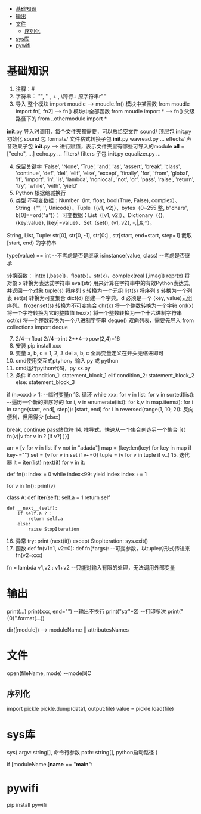 <!-- TOC -->

- [基础知识](#基础知识)
- [输出](#输出)
- [文件](#文件)
    - [序列化](#序列化)
- [sys库](#sys库)
- [pywifi](#pywifi)

<!-- /TOC -->

# 基础知识 #

1. 注释：#
2. 字符串：  "", '' , + , \跨行+    原字符串r""
3. 导入
整个模块 import moudle      -->   moudle.fn()
模块中某函数  from moudle import fn[, fn2]   -->  fn()
模块中全部函数 from moudle import *  --> fn()
父级路径下的 from ..othermodule import *

__init__.py 导入时调用，每个文件夹都需要，可以放给空文件
sound/                          顶层包
      __init__.py               初始化 sound 包 
      formats/                  文件格式转换子包
              __init__.py
              wavread.py
              ...
      effects/                  声音效果子包
              __init__.py       --> 进行赋值，表示文件夹里有哪些可导入的module  __all__ = ["echo", ...]
              echo.py
              ...
      filters/                  filters 子包
              __init__.py
              equalizer.py
              ...


4. 保留关键字
'False', 'None', 'True', 'and', 'as', 'assert', 'break', 'class', 'continue', 'def', 'del', 'elif', 'else', 'except', 'finally', 'for', 'from', 'global', 'if', 'import', 'in', 'is', 'lambda', 'nonlocal', 'not', 'or', 'pass', 'raise', 'return', 'try', 'while', 'with', 'yield'
5. Python 根据缩减换行
6. 类型
不可变数据：Number（int, float, bool(True, False), complex）、String（"", '', Unicode）、Tuple（(v1, v2)）、bytes（0~255 整, b"chars", b[0]==ord("a")）；
可变数据：List（[v1, v2]）、Dictionary（{}, {key:value}, [key]=value）、Set（set(), {v1, v2}, -,|,&,^）。

String, List, Tuple:     str[0], str[0, -1], str[0:] ,  str[start, end=start, step=1]  截取[start, end) 的字符串

type(value) == int    --不考虑是否是继承
isinstance(value, class)   --考虑是否继承

转换函数：
int(x [,base])，float(x)，str(x)，complex(real [,imag])
repr(x) 将对象 x 转换为表达式字符串
eval(str) 用来计算在字符串中的有效Python表达式,并返回一个对象
tuple(s) 将序列 s 转换为一个元组
list(s) 将序列 s 转换为一个列表
set(s) 转换为可变集合
dict(d) 创建一个字典。d 必须是一个 (key, value)元组序列。
frozenset(s) 转换为不可变集合
chr(x) 将一个整数转换为一个字符
ord(x) 将一个字符转换为它的整数值
hex(x) 将一个整数转换为一个十六进制字符串
oct(x) 将一个整数转换为一个八进制字符串
deque() 双向列表，需要先导入  from collections import deque

7. 2/4-->float   2//4-->int   2**4-->pow(2,4)=16
8. 安装 pip install xxx 
9. 变量
a, b, c = 1, 2, 3
del a, b, c
全局变量定义在开头无缩进即可
10. cmd使用交互式ptyhon，输入 py 或 python
11. cmd运行python代码，py xx.py
12. 条件
if condition_1:
    statement_block_1
elif condition_2:
    statement_block_2
else:
    statement_block_3

if (n:=xxx) > 1:    --临时变量n
13. 循环
while xxx:
for v in list:
for v in sorted(list):   --遍历一个新的排序好的
for i, v in enumerate(list):
for k,v in map.items():
for i in range(start, end[, step]):    [start, end)
for i in reversed(range(1, 10, 2)):  反向便利，但用得少
[else:]

break, continue
pass站位符
14. 推导式，快速从一个集合创造另一个集合
[{( fn(v)|v for v in ? [if v?] )}]

arr = [v for v in list if v not in "adada"]
map = {key:len(key) for key in map if key~=""}
set = {v for v in set if v~=0}
tuple = (v for v in tuple if v..)
15. 迭代器
it = iter(list)
next(it)
for v in it:

def fn():
    index = 0
    while index<99:
        yield index
        index += 1

for v in fn():
    print(v)
    
class A:
    def __iter__(self):
        self.a = 1
        return self

    def __next__(self):
        if self.a ? :
            return self.a
        else:
            raise StopIteration
16. 异常
try:
    print (next(it))
except StopIteration:
    sys.exit()
17. 函数
def fn(v1=1, v2=0):
def fn(*args):   --可变参数，以tuple的形式传进来
fn(v2=xxx)

fn = lambda v1,v2 : v1+v2    --只能对输入有限的处理，无法调用外部变量

# 输出 #
print(...)
print(xxx, end="")    --输出不换行
print("str"*2)   --打印多次
print("{0}".format(...))

dir([module])  --> moduleName || attributesNames

# 文件 #
open(fileName, mode)  --mode同C

## 序列化
import pickle
pickle.dump(data1, output:file)
value = pickle.load(file)

# sys库 #
sys{
    argv: string[], 命令行参数
    path: string[], python启动路径
}

if [moduleName.]__name__ == "__main__":

# pywifi #
pip install pywifi